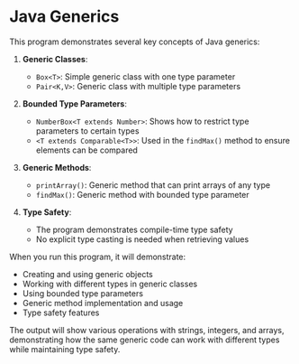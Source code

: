 # Java Generics

This program demonstrates several key concepts of Java generics:

1. **Generic Classes**:
   - `Box<T>`: Simple generic class with one type parameter
   - `Pair<K,V>`: Generic class with multiple type parameters

2. **Bounded Type Parameters**:
   - `NumberBox<T extends Number>`: Shows how to restrict type parameters to certain types
   - `<T extends Comparable<T>>`: Used in the `findMax()` method to ensure elements can be compared

3. **Generic Methods**:
   - `printArray()`: Generic method that can print arrays of any type
   - `findMax()`: Generic method with bounded type parameter

4. **Type Safety**:
   - The program demonstrates compile-time type safety
   - No explicit type casting is needed when retrieving values

When you run this program, it will demonstrate:
- Creating and using generic objects
- Working with different types in generic classes
- Using bounded type parameters
- Generic method implementation and usage
- Type safety features

The output will show various operations with strings, integers, and arrays, demonstrating how the same generic code can work with different types while maintaining type safety.